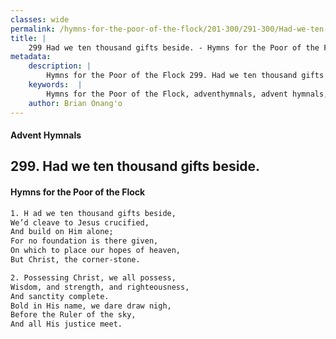 ```yaml
---
classes: wide
permalink: /hymns-for-the-poor-of-the-flock/201-300/291-300/Had-we-ten-thousand-gifts-beside/
title: |
    299 Had we ten thousand gifts beside. - Hymns for the Poor of the Flock
metadata:
    description: |
        Hymns for the Poor of the Flock 299. Had we ten thousand gifts beside.. H ad we ten thousand gifts beside, We’d cleave to Jesus crucified, And build on Him alone; For no foundation is there given, On which to place our hopes of heaven,  But Christ, the corner-stone. 
    keywords:  |
        Hymns for the Poor of the Flock, adventhymnals, advent hymnals, Had we ten thousand gifts beside., H ad we ten thousand gifts beside,, 
    author: Brian Onang'o
---
```


#### Advent Hymnals
## 299. Had we ten thousand gifts beside.
####  Hymns for the Poor of the Flock

```txt
1. H ad we ten thousand gifts beside,
We’d cleave to Jesus crucified,
And build on Him alone;
For no foundation is there given,
On which to place our hopes of heaven, 
But Christ, the corner-stone.

2. Possessing Christ, we all possess, 
Wisdom, and strength, and righteousness,
And sanctity complete.
Bold in His name, we dare draw nigh, 
Before the Ruler of the sky,
And all His justice meet.
```